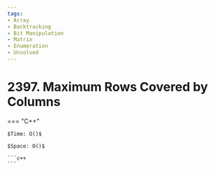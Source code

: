 ```yaml
---
tags:
- Array
- Backtracking
- Bit Manipulation
- Matrix
- Enumeration
- Unsolved
---
```



# 2397. Maximum Rows Covered by Columns

=== "C++"

    $Time: O()$

    $Space: O()$

    ```c++
    ```